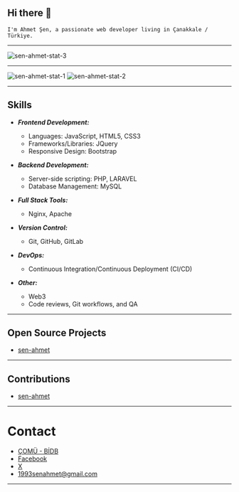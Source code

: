 ## Hi there 👋

    I'm Ahmet Şen, a passionate web developer living in Çanakkale / Türkiye.

- - - - -

![sen-ahmet-stat-3](https://github-readme-stats.vercel.app/api/top-langs/?username=sen-ahmet&theme=buefy&show_icons=true&hide_border=true&layout=compact)

- - - - -

![sen-ahmet-stat-1](https://github-readme-stats.vercel.app/api?username=sen-ahmet&theme=buefy&show_icons=true&hide_border=true&count_private=true)
![sen-ahmet-stat-2](https://github-readme-streak-stats.herokuapp.com/?user=sen-ahmet&theme=buefy&hide_border=true)

- - - - -

## Skills

- **_Frontend Development:_**
  - Languages: JavaScript, HTML5, CSS3
  - Frameworks/Libraries: JQuery
  - Responsive Design: Bootstrap

- **_Backend Development:_**
  - Server-side scripting: PHP, LARAVEL
  - Database Management: MySQL

- **_Full Stack Tools:_**
  - Nginx, Apache

- **_Version Control:_**
  - Git, GitHub, GitLab

- **_DevOps:_**
  - Continuous Integration/Continuous Deployment (CI/CD)

- **_Other:_**
  - Web3
  - Code reviews, Git workflows, and QA

- - - - -

## Open Source Projects

- [sen-ahmet](https://github.com/sen-ahmet/sen-ahmet)

- - - - -

## Contributions

- [sen-ahmet](https://github.com/sen-ahmet/sen-ahmet)

- - - - -

# Contact 

- [ÇOMÜ - BİDB](https://bidb.comu.edu.tr)
- [Facebook](https://www.facebook.com/1993senahmet)
- [X](https://x.com/1993senahmet)
- [1993senahmet@gmail.com](mailto:1993senahmet@gmail.com)

- - - - -
